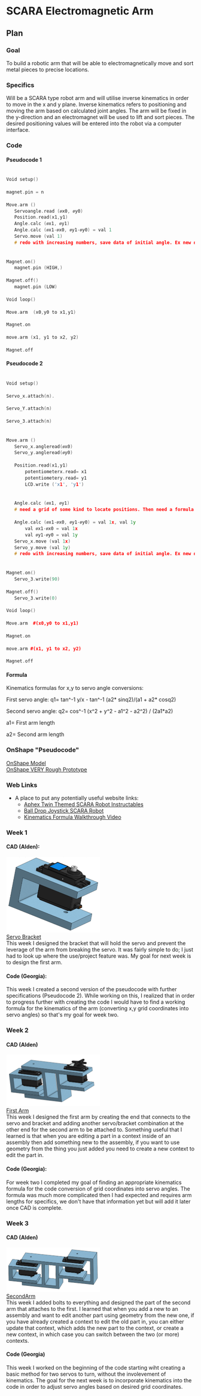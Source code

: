 # SCARA Electromagnetic Arm 

## Plan 
  
  ### Goal
  To build a robotic arm that will be able to electromagnetically move and sort metal pieces to precise locations.
      
  ### Specifics
 Will be a SCARA type robot arm and will utilise inverse kinematics in order to move in the x and y plane. Inverse kinematics refers to positioning and moving the arm based on calculated joint angles. The arm will be fixed in the y-direction and an electromagnet will be used to lift and sort pieces. The desired positioning values will be entered into the robot via a computer interface. 
      
      
 ### Code 
  
 #### Pseudocode 1
 
 ```C++

Void setup()

magnet.pin = n

Move.arm ()
	Servoangle.read (ፀx0, ፀy0)
	Position.read(x1,y1) 
	Angle.calc (ፀx1, ፀy1) 
	Angle.calc (ፀx1-ፀx0, ፀy1-ፀy0) = val 1
	Servo.move (val 1) 
	# redo with increasing numbers, save data of initial angle. Ex new ፀx0= old ፀx1


Magnet.on()
	magnet.pin (HIGH,)

Magnet.off()
	magnet.pin (LOW) 

Void loop() 

Move.arm  (x0,y0 to x1,y1)

Magnet.on 

move.arm (x1, y1 to x2, y2)

Magnet.off 


 ```
 #### Pseudocode 2
 
 ```C++

Void setup()

Servo_x.attach(n).

Servo_Y.attach(n)

Servo_3.attach(n) 


Move.arm ()
	Servo_x.angleread(ፀx0) 
	Servo_y.angleread(ፀy0)
	
	Position.read(x1,y1) 
	    potentiometerx.read= x1 
	    potentiometery.read= y1
	    LCD.write ('x1', 'y1') 
	    
	
	Angle.calc (ፀx1, ፀy1)
	# need a grid of some kind to locate positions. Then need a formula to calculate servo angles based on grid positions.  
	
	Angle.calc (ፀx1-ፀx0, ፀy1-ፀy0) = val 1x, val 1y
		val ፀx1-ፀx0 = val 1x
		val ፀy1-ፀy0 = val 1y
	Servo_x.move (val 1x)
	Servo_y.move (val 1y) 
	# redo with increasing numbers, save data of initial angle. Ex new ፀx0= old ፀx1


Magnet.on()
	Servo_3.write(90) 
	
Magnet.off()
	Servo_3.write(0)  

Void loop() 

Move.arm  #(x0,y0 to x1,y1)

Magnet.on 

move.arm #(x1, y1 to x2, y2)

Magnet.off 


 ```
          

 #### Formula 
 
 Kinematics formulas for x,y to servo angle conversions: 
 
 First servo angle: q1= tan^-1 y/x - tan^-1 (a2* sinq2)/(a1 + a2* cosq2) 
 
 Second servo angle: q2= cos^-1 (x^2 + y^2 - a1^2 - a2^2) / (2a1*a2)
 
 a1= First arm length
 
 a2= Second arm length
  
### OnShape "Pseudocode"

[OnShape Model](https://cvilleschools.onshape.com/documents/f6d9cc65e05e26eae1d5c45a/w/8edde5e97c4994cb9e9d50f3/e/d1962944a79fd9c4dc7f6611) <br/>
[OnShape VERY Rough Prototype](https://cvilleschools.onshape.com/documents/0627f950d927ef87b77603c8/w/3575573e58b9fedf54dfd438/e/1fe431af62f1e4169310c066)

### Web Links
 - A place to put any potentially useful website links: 
      - [Aphex Twin Themed SCARA Robot Instructables](https://www.instructables.com/SCARA-Robot-Learning-About-Foward-and-Inverse-Kine/) 
      - [Ball Drop Joystick SCARA Robot](https://create.arduino.cc/projecthub/311549/scara-arm-controlled-by-joystick-486870) 
      - [Kinematics Formula Walkthrough Video](https://robotacademy.net.au/lesson/inverse-kinematics-for-a-2-joint-robot-arm-using-geometry/)


### Week 1
#### CAD (Alden):
<IMG SRC="Media/ServoBracket.PNG" width="250" height="202"> <br/>
[Servo Bracket](https://cvilleschools.onshape.com/documents/575ef6b5b2807b09a30dcc8b/w/4e40a84d3513593e765af328/e/250a50aca4f88581c475a6ac)
<br/>
This week I designed the bracket that will hold the servo and prevent the leverage of the arm from breaking the servo. It was fairly simple to do; I just had to look up where the use/project feature was. My goal for next week is to design the first arm.

#### Code (Georgia): 
 This week I created a second version of the pseudocode with further specifications (Pseudocode 2). While working on this, I realized that in order to progress further with creating the code I would have to find a working formula for the kinematics of the arm (converting x,y grid coordinates into servo angles) so that's my goal for week two. 
 
### Week 2 
#### CAD (Alden)
<IMG SRC="Media/FirstArm.PNG" width="250" height="138"> <br/>
[First Arm](https://cvilleschools.onshape.com/documents/575ef6b5b2807b09a30dcc8b/w/4e40a84d3513593e765af328/e/6c75b69a643d8fb6d7615803)
<br/>
This week I designed the first arm by creating the end that connects to the servo and bracket and adding another servo/bracket combination at the other end for the second arm to be attached to. Something useful that I learned is that when you are editing a part in a context inside of an assembly then add something new to the assembly, if you want to use geometry from the thing you just added you need to create a new context to edit the part in.

#### Code (Georgia): 
For week two I completed my goal of finding an appropriate kinematics formula for the code conversion of grid coordinates into servo angles. The formula was much more complicated then I had expected and requires arm lengths for specifics, we don't have that information yet but will add it later once CAD is complete. 

### Week 3
#### CAD (Alden)
<IMG SRC="Media/SecondArm1.PNG" width="250" height="118"> <br/>
[SecondArm](https://cvilleschools.onshape.com/documents/575ef6b5b2807b09a30dcc8b/w/4e40a84d3513593e765af328/e/5b170ee752ddc82e6ee3fde4)
<br/>
This week I added bolts to everything and designed the part of the second arm that attaches to the first. I learned that when you add a new to an assembly and want to edit another part using geometry from the new one, if you have already created a context to edit the old part in, you can either update that context, which adds the new part to the context, or create a new context, in which case you can switch between the two (or more) contexts.

#### Code (Georgia) 
This week I worked on the beginning of the code starting wiht creating a basic method for two servos to turn, without the involevement of kinematics. The goal for the next week is to incorporate kinematics into the code in order to adjust servo angles based on desired grid coordinates. 

